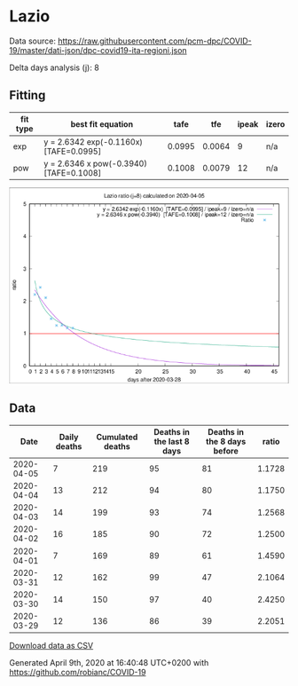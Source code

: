 # Lazio

Data source: https://raw.githubusercontent.com/pcm-dpc/COVID-19/master/dati-json/dpc-covid19-ita-regioni.json

Delta days analysis (j): 8

## Fitting 
|fit type|best fit equation|tafe|tfe|ipeak|izero|
|-------|-----|--------|------|---|---|
|exp|y = 2.6342 exp(-0.1160x)  [TAFE=0.0995]|0.0995|0.0064|9|n/a|
|pow|y = 2.6346 x pow(-0.3940)  [TAFE=0.1008]|0.1008|0.0079|12|n/a|

![Plot](COVID-19_lazio_j8_2020-04-05.png)

## Data
|Date|Daily deaths|Cumulated deaths|Deaths in the last 8 days|Deaths in the 8 days before|ratio|
|----|----------|-----------|-------|--------------------|-----|
|2020-04-05|7|219|95|81|1.1728|
|2020-04-04|13|212|94|80|1.1750|
|2020-04-03|14|199|93|74|1.2568|
|2020-04-02|16|185|90|72|1.2500|
|2020-04-01|7|169|89|61|1.4590|
|2020-03-31|12|162|99|47|2.1064|
|2020-03-30|14|150|97|40|2.4250|
|2020-03-29|12|136|86|39|2.2051|

[Download data as CSV](COVID-19_lazio_j8_2020-04-05.csv)

Generated April 9th, 2020 at 16:40:48 UTC+0200 with https://github.com/robianc/COVID-19
